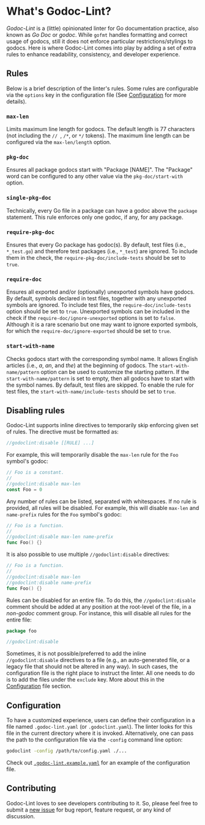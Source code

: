 # What's Godoc-Lint?

*Godoc-Lint* is a (little) opinionated linter for Go documentation practice, also known as *Go Doc* or *godoc*. While `gofmt` handles formatting and correct usage of godocs, still it does not enforce particular restrictions/stylings to godocs. Here is where Godoc-Lint comes into play by adding a set of extra rules to enhance readability, consistency, and developer experience.

## Rules

Below is a brief description of the linter's rules. Some rules are configurable via the `options` key in the configuration file (See [Configuration](#Configuration) for more details).

### `max-len`

Limits maximum line length for godocs. The default length is 77 characters (not including the `// `, `/*`, or `*/` tokens). The maximum line length can be configured via the `max-len/length` option.

### `pkg-doc`

Ensures all package godocs start with "Package \[NAME\]". The "Package" word can be configured to any other value via the `pkg-doc/start-with` option.

### `single-pkg-doc`

Technically, every Go file in a package can have a godoc above the `package` statement. This rule enforces only one godoc, if any, for any package.

### `require-pkg-doc`

Ensures that every Go package has godoc(s). By default, test files (i.e., `*_test.go`) and therefore test packages (i.e., `*_test`) are ignored. To include them in the check, the `require-pkg-doc/include-tests` should be set to `true`.

### `require-doc`

Ensures all exported and/or (optionally) unexported symbols have godocs. By default, symbols declared in test files, together with any unexported symbols are ignored. To include test files, the `require-doc/include-tests` option should be set to `true`. Unexported symbols can be included in the check if the `require-doc/ignore-unexported` options is set to `false`. Although it is a rare scenario but one may want to ignore exported symbols, for which the `require-doc/ignore-exported` should be set to `true`.

### `start-with-name`

Checks godocs start with the corresponding symbol name. It allows English articles (i.e., *a*, *an*, and *the*) at the beginning of godocs. The `start-with-name/pattern` option can be used to customize the starting pattern. If the `start-with-name/pattern` is set to empty, then all godocs have to start with the symbol names. By default, test files are skipped. To enable the rule for test files, the `start-with-name/include-tests` should be set to `true`.

## Disabling rules

Godoc-Lint supports inline directives to temporarily skip enforcing given set of rules. The directive must be formatted as:

```go
//godoclint:disable [[RULE] ...]
```

 For example, this will temporarily disable the `max-len` rule for the `Foo` symbol's godoc:

```go
// Foo is a constant.
//
//godoclint:disable max-len
const Foo = 0
```

Any number of rules can be listed, separated with whitespaces. If no rule is provided, all rules will be disabled. For example, this will disable `max-len` and `name-prefix` rules for the `Foo` symbol's godoc:

```go
// Foo is a function.
//
//godoclint:disable max-len name-prefix
func Foo() {}
```

It is also possible to use multiple `//godoclint:disable` directives:

```go
// Foo is a function.
//
//godoclint:disable max-len
//godoclint:disable name-prefix
func Foo() {}
```

Rules can be disabled for an entire file. To do this, the `//godoclint:disable` comment should be added at any position at the root-level of the file, in a *non-godoc* comment group. For instance, this will disable all rules for the entire file:

```go
package foo

//godoclint:disable
```

Sometimes, it is not possible/preferred to add the inline `//godoclint:disable` directives to a file (e.g., an auto-generated file, or a legacy file that should not be altered in any way). In such cases, the configuration file is the right place to instruct the linter. All one needs to do is to add the files under the `exclude` key. More about this in the [Configuration](#Configuration) file section.

## Configuration

To have a customized experience, users can define their configuration in a file named `.godoc-lint.yaml` (or `.godoclint.yaml`). The linter looks for this file in the current directory where it is invoked. Alternatively, one can pass the path to the configuration file via the `-config` command line option:

```sh
godoclint -config /path/to/config.yaml ./...
```

Check out [`.godoc-lint.example.yaml`](./.godoc-lint.example.yaml) for an example of the configuration file.

## Contributing

Godoc-Lint loves to see developers contributing to it. So, please feel free to submit a [new issue](https://github.com/godoc-lint/godoc-lint/issues/new) for bug report, feature request, or any kind of discussion.
